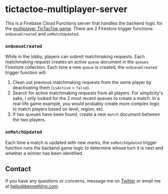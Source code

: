 # tictactoe-multiplayer-server

This is a Firebase Cloud Functions server that handles the backend logic for the [multiplayer TicTacToe game](https://github.com/kennethlng/tictactoe-multiplayer). There are 2 Firestore trigger functions: `onQueueCreated` and `onMatchUpdated`.  
 
### `onQueueCreated`

While in the lobby, players can submit matchmaking requests. Each matchmaking request creates an active `queue` document in the `queues` Firestore collection. Each time a new `queue` is created, the `onQueueCreated` trigger function will:

1. Clean out previous matchmaking requests from the same player by deactivating them (`isActive` = `false`). 
2. Search for active matchmaking requests from all players. For simplicity's sake, I only looked for the 2 most recent queues to create a match. In a real-life game example, you would probably create more complex logic to match players based on level, region, etc. 
3. If two queues have been found, create a new `match` document between the two players. 

### `onMatchUpdated`

Each time a match is updated with new marks, the `onMatchUpdated` trigger function runs the backend game logic to determine whose turn it is next and whether a winner has been identified.

## Contact

If you have any questions or concerns, message me on [Twitter](https://twitter.com/kennethlng) or email me at hello@kennethlng.com.
